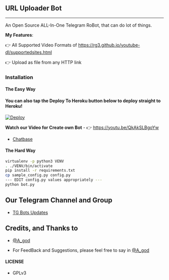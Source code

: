 ## URL Uploader Bot
---

An Open Source ALL-In-One Telegram RoBot, that can do lot of things.

**My Features**:

👉 All Supported Video Formats of https://rg3.github.io/youtube-dl/supportedsites.html

👉 Upload as file from any HTTP link

### Installation

#### The Easy Way

#### You can also tap the Deploy To Heroku button below to deploy straight to Heroku!

[![Deploy](https://www.herokucdn.com/deploy/button.svg)](https://heroku.com/deploy?template=https://github.com/sfah007/tgurulbot/tree/master)

**Watch our Video for Create own Bot** - 👉 https://youtu.be/QkAkSLBgoYw
* [Chatbase](https://chatbase.com/)

#### The Hard Way

```sh
virtualenv -p python3 VENV
. ./VENV/bin/activate
pip install -r requirements.txt
cp sample_config.py config.py
--- EDIT config.py values appropriately ---
python bot.py
```
## Our Telegram Channel and Group

* [TG Bots Updates](https://t.me/a_god)


## Credits, and Thanks to

* [@A_god](https://t.me) 


- For FeedBack and Suggestions, please feel free to say in [@A_god](https://t.me/A_god)

#### LICENSE
- GPLv3

